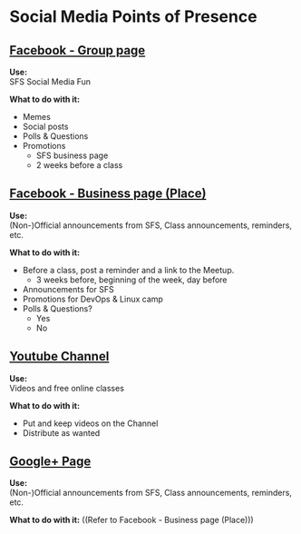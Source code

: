# Social Media Points of Presence
## [Facebook - Group page](https://www.facebook.com/groups/sofreeus)
**Use:**  
SFS Social Media Fun

**What to do with it:**
- Memes
- Social posts
- Polls & Questions
- Promotions
    - SFS business page
    - 2 weeks before a class

## [Facebook - Business page (Place)](https://www.facebook.com/softwarefreedomschool)
**Use:**  
(Non-)Official announcements from SFS, Class announcements, reminders, etc.

**What to do with it:**
- Before a class, post a reminder and a link to the Meetup.
    - 3 weeks before, beginning of the week, day before
- Announcements for SFS
- Promotions for DevOps & Linux camp
- Polls & Questions?
    - Yes
    - No

## [Youtube Channel](https://www.youtube.com/sofreeus)
**Use:**  
Videos and free online classes

**What to do with it:**
- Put and keep videos on the Channel
- Distribute as wanted

## [Google+ Page](https://plus.google.com/+SoFreeUs)

**Use:**  
(Non-)Official announcements from SFS, Class announcements, reminders, etc.

**What to do with it:**
((Refer to Facebook - Business page (Place)))
